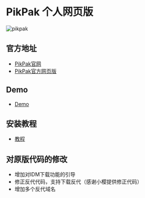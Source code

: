 # PikPak 个人网页版
![pikpak](https://socialify.git.ci/tjsky/pikpak/image?forks=1&language=1&name=1&owner=1&pattern=Signal&stargazers=1&theme=Light)

## 官方地址

 * [PikPak官网](https://mypikpak.com)
 * [PikPak官方网页版](https://drive.mypikpak.com/)

## Demo
 * [Demo](https://tjsky.github.io/pikpak/)

## 安装教程
  * [教程](https://www.tjsky.net/?p=201)

## 对原版代码的修改
 * 增加对IDM下载功能的引导
 * 修正反代代码，支持下载反代（感谢小樱提供修正代码）
 * 增加多个反代域名
